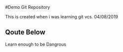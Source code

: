 #Demo Git Repository

This is created when i was learning git vcs. 04/08/2019

## Qoute Below

Learn enough to be Dangrous


